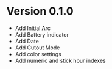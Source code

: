 # Version 0.1.0

- Add Initial Arc
- Add Battery indicator
- Add Date
- Add Cutout Mode
- Add color settings
- Add numeric and stick hour indexes
